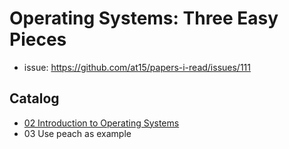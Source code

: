 # Operating Systems: Three Easy Pieces

- issue: https://github.com/at15/papers-i-read/issues/111

## Catalog

- [02 Introduction to Operating Systems](02-introduction-to-operating-systems.md)
- 03 Use peach as example